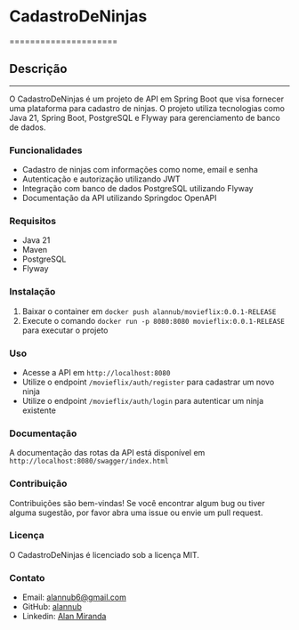 # CadastroDeNinjas
=====================

## Descrição
---------------

O CadastroDeNinjas é um projeto de API em Spring Boot que visa fornecer uma plataforma para cadastro de ninjas. O projeto utiliza tecnologias como Java 21, Spring Boot, PostgreSQL e Flyway para gerenciamento de banco de dados.

### Funcionalidades

* Cadastro de ninjas com informações como nome, email e senha
* Autenticação e autorização utilizando JWT
* Integração com banco de dados PostgreSQL utilizando Flyway
* Documentação da API utilizando Springdoc OpenAPI

### Requisitos

* Java 21
* Maven
* PostgreSQL
* Flyway

### Instalação

1. Baixar o container em  `docker push alannub/movieflix:0.0.1-RELEASE`
2. Execute o comando `docker run -p 8080:8080 movieflix:0.0.1-RELEASE` para executar o projeto

### Uso

* Acesse a API em `http://localhost:8080`
* Utilize o endpoint `/movieflix/auth/register` para cadastrar um novo ninja
* Utilize o endpoint `/movieflix/auth/login` para autenticar um ninja existente

### Documentação

A documentação das rotas da API está disponível em `http://localhost:8080/swagger/index.html`

### Contribuição

Contribuições são bem-vindas! Se você encontrar algum bug ou tiver alguma sugestão, por favor abra uma issue ou envie um pull request.

### Licença

O CadastroDeNinjas é licenciado sob a licença MIT.

### Contato

* Email: [alannub6@gmail.com](mailto:alannub6@gmail.com)
* GitHub: [alannub](https://github.com/alannub6)
* Linkedin: [Alan Miranda](https://www.linkedin.com/in/alanmirandasilva)